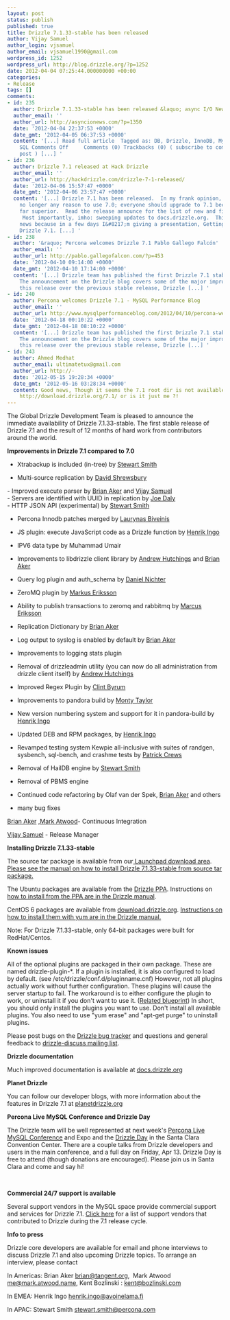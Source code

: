 ```yaml
---
layout: post
status: publish
published: true
title: Drizzle 7.1.33-stable has been released
author: Vijay Samuel
author_login: vjsamuel
author_email: vjsamuel1990@gmail.com
wordpress_id: 1252
wordpress_url: http://blog.drizzle.org/?p=1252
date: 2012-04-04 07:25:44.000000000 +00:00
categories:
- Release
tags: []
comments:
- id: 235
  author: Drizzle 7.1.33-stable has been released &laquo; async I/O News
  author_email: ''
  author_url: http://asyncionews.com/?p=1350
  date: '2012-04-04 22:37:53 +0000'
  date_gmt: '2012-04-05 06:37:53 +0000'
  content: '[...] Read full article  Tagged as: DB, Drizzle, InnoDB, MySQL, RDBMS,
    SQL Comments Off     Comments (0) Trackbacks (0) ( subscribe to comments on this
    post ) [...] '
- id: 236
  author: Drizzle 7.1 released at Hack Drizzle
  author_email: ''
  author_url: http://hackdrizzle.com/drizzle-7-1-released/
  date: '2012-04-06 15:57:47 +0000'
  date_gmt: '2012-04-06 23:57:47 +0000'
  content: '[...] Drizzle 7.1 has been released.  In my frank opinion, there&#8217;s
    no longer any reason to use 7.0; everyone should upgrade to 7.1 because it is
    far superior.  Read the release announce for the list of new and fixed things.
     Most importantly, imho: sweeping updates to docs.drizzle.org.  This is also good
    news because in a few days I&#8217;m giving a presentation, Getting Started with
    Drizzle 7.1. [...] '
- id: 238
  author: '&raquo; Percona welcomes Drizzle 7.1 Pablo Gallego Falcón'
  author_email: ''
  author_url: http://pablo.gallegofalcon.com/?p=453
  date: '2012-04-10 09:14:00 +0000'
  date_gmt: '2012-04-10 17:14:00 +0000'
  content: '[...] Drizzle team has published the first Drizzle 7.1 stable release.
    The announcement on the Drizzle blog covers some of the major improvements in
    this release over the previous stable release, Drizzle [...] '
- id: 240
  author: Percona welcomes Drizzle 7.1 - MySQL Performance Blog
  author_email: ''
  author_url: http://www.mysqlperformanceblog.com/2012/04/10/percona-welcomes-drizzle-7-1/
  date: '2012-04-18 00:10:22 +0000'
  date_gmt: '2012-04-18 08:10:22 +0000'
  content: '[...] Drizzle team has published the first Drizzle 7.1 stable release.
    The announcement on the Drizzle blog covers some of the major improvements in
    this release over the previous stable release, Drizzle [...] '
- id: 243
  author: Ahmed Medhat
  author_email: ultimatetux@gmail.com
  author_url: http://-
  date: '2012-05-15 19:28:34 +0000'
  date_gmt: '2012-05-16 03:28:34 +0000'
  content: Good news, Though it seems the 7.1 root dir is not available from within
    http://download.drizzle.org/7.1/ or is it just me ?!
---
```

The Global Drizzle Development Team is pleased to announce the immediate availability of Drizzle 7.1.33-stable. The first stable release of Drizzle 7.1 and the result of 12 months of hard work from contributors around the world.

<strong>Improvements in Drizzle 7.1 compared to 7.0</strong>

- Xtrabackup is included (in-tree) by <a href="http://flamingspork.com/" target="_blank">Stewart Smith</a>

- Multi-source replication by <a href="http://dshrewsbury.blogspot.in/" target="_blank">David Shrewsbury</a>
<div>- Improved execute parser by <a href="http://blog.krow.net/" target="_blank">Brian Aker</a> and <span style="color: #888888;"><a href="http://vjsamuel.wordpress.com/" target="_blank">Vijay Samuel</a> </span></div>
<div>- Servers are identified with UUID in replication by <span style="color: #888888;"><a href="http://www.8bitsofbytes.com/" target="_blank">Joe Daly</a></span></div>
- HTTP JSON API (experimental) by <a href="http://flamingspork.com/" target="_blank">Stewart Smith</a>

- Percona Innodb patches merged by <a href="http://www.percona.com/about-us/our-team/laurynas-biveinis/" target="_blank">Laurynas Biveinis</a>

- JS plugin: execute JavaScript code as a Drizzle function by <a href="http://openlife.cc/" target="_blank">Henrik Ingo</a>

- IPV6 data type by Muhammad Umair

- Improvements to libdrizzle client library by <a href="http://linuxjedi.co.uk/" target="_blank">Andrew Hutchings</a> and <a href="http://blog.krow.net/" target="_blank">Brian Aker</a>

- Query log plugin and auth_schema by <a href="http://hackdrizzle.com/" target="_blank">Daniel Nichter</a>

- ZeroMQ plugin by <a href="http://developian.blogspot.in/" target="_blank">Markus Eriksson</a>

- Ability to publish transactions to zeromq and rabbitmq by <a href="http://developian.blogspot.com/" target="_blank">Marcus Eriksson</a>

- Replication Dictionary by <a href="http://blog.krow.net/" target="_blank">Brian Aker</a>

- Log output to syslog is enabled by default by <a href="http://blog.krow.net/" target="_blank">Brian Aker</a>

- Improvements to logging stats plugin

- Removal of drizzleadmin utility (you can now do all administration from drizzle client itself) by <a href="http://www.linuxjedi.co.uk/" target="_blank">Andrew Hutchings</a>

- Improved Regex Plugin by <span style="color: #888888;"><a href="http://fewbar.com/" target="_blank">Clint Byrum</a></span>

- Improvements to pandora build by <a href="http://www.inaugust.com/" target="_blank">Monty Taylor</a>

- New version numbering system and support for it in pandora-build by <a href="http://openlife.cc/" target="_blank">Henrik Ingo</a>

- Updated DEB and RPM packages, by <a href="http://openlife.cc/" target="_blank">Henrik Ingo</a>

- Revamped testing system Kewpie all-inclusive with suites of randgen, sysbench, sql-bench, and crashme tests by <a href="http://www.wc220.com/" target="_blank">Patrick Crews</a>

- Removal of HailDB engine by <a href="http://flamingspork.com/" target="_blank">Stewart Smith</a>

- Removal of PBMS engine

- Continued code refactoring by Olaf van der Spek, <a href="http://blog.krow.net/" target="_blank">Brian Aker</a> and others

- many bug fixes

<a href="http://blog.krow.net/" target="_blank">Brian Aker</a> ,<a href="http://mark.atwood.name/" target="_blank">Mark Atwood</a>- Continuous Integration

<a href="http://vjsamuel.wordpress.com/" target="_blank">Vijay Samuel</a> - Release Manager

<strong>Installing Drizzle 7.1.33-stable</strong>

The source tar package is available from our<a href="https://launchpad.net/drizzle/+milestone/7.1.33"> Launchpad download area</a>.<strong> </strong><a href="http://docs.drizzle.org/installing/from_source.html" target="_blank">Please see the manual on how to install Drizzle 7.1.33-stable from source tar package.</a>

The Ubuntu packages are available from the <a href="https://launchpad.net/%7Edrizzle-developers/+archive/ppa" target="_blank">Drizzle PPA</a>. Instructions on <a href="http://docs.drizzle.org/installing/ubuntu.html" target="_blank">how to install from the PPA are in the Drizzle manual</a>.

CentOS 6 packages are available from <a href="http://download.drizzle.org/7.1/" target="_blank">download.drizzle.org</a>. <a href="http://docs.drizzle.org/installing/redhat.html" target="_blank">Instructions on how to install them with yum are in the Drizzle manual.</a>

Note: For Drizzle 7.1.33-stable, only 64-bit packages were built for RedHat/Centos.

<strong>Known issues</strong>

All of the optional plugins are packaged in their own package. These are named drizzle-plugin-*. If a plugin is installed, it is also configured to load by default. (see /etc/drizzle/conf.d/pluginname.cnf) However, not all plugins actually work without further configuration. These plugins will cause the server startup to fail. The workaround is to either configure the plugin to work, or uninstall it if you don't want to use it. (<a href="https://blueprints.launchpad.net/drizzle/+spec/plugin-standards" target="_blank">Related blueprint</a>) In short, you should only install the plugins you want to use. Don't install all available plugins. You also need to use "yum erase" and "apt-get purge" to uninstall plugins.
<div>

Please post bugs on the <a href="https://bugs.launchpad.net/drizzle" target="_blank">Drizzle bug tracker</a> and questions and general feedback to <a href="https://launchpad.net/%7Edrizzle-discuss/" target="_blank">drizzle-discuss mailing list</a>.

</div>
<strong>Drizzle documentation</strong>

Much improved documentation is available at <a href="http://docs.drizzle.org/" target="_blank">docs.drizzle.org</a>

<strong>Planet Drizzle</strong>

You can follow our developer blogs, with more information about the features in Drizzle 7.1 at <a href="http://planetdrizzle.org/" target="_blank">planetdrizzle.org</a>
<div>

<strong>Percona Live MySQL Conference and Drizzle Day</strong>

The Drizzle team will be well represented at next week's <a href="http://www.percona.com/live/mysql-conference-2012/" target="_blank">Percona Live MySQL Conference</a> and Expo and the <a href="http://www.drizzle.org/content/drizzle-day-fri-13-apr-2012-santa-clara" target="_blank">Drizzle Day</a> in the Santa Clara Convention Center. There are a couple talks from Drizzle developers and users in the main conference, and a full day on Friday, Apr 13. Drizzle Day is free to attend (though donations are encouraged). Please join us in Santa Clara and come and say hi!

&nbsp;

</div>
<div>

<strong>Commercial 24/7 support is available</strong>

Several support vendors in the MySQL space provide commercial support and services for Drizzle 7.1. <a href="http://www.drizzle.org/content/support-and-services" target="_blank">Click here</a> for a list of support vendors that contributed to Drizzle during the 7.1 release cycle.

</div>
<div>

<strong>Info to press</strong>

Drizzle core developers are available for email and phone interviews to discuss Drizzle 7.1 and also upcoming Drizzle topics. To arrange an interview, please contact

</div>
In Americas: Brian Aker <a href="mailto:brian@tangent.org%20" target="_blank">brian@tangent.org</a>,  Mark Atwood <a href="mailto:me@mark.atwood.name" target="_blank">me@mark.atwood.name</a>, Kent Bozlinski : <a href="mailto:kent@bozlinski.com" target="_blank">kent@bozlinski.com</a>

In EMEA: Henrik Ingo <a href="mailto:henrik.ingo@avoinelama.fi" target="_blank">henrik.ingo@avoinelama.fi</a>
<div>In APAC: Stewart Smith <a href="mailto:stewart.smith@percona.com" target="_blank">stewart.smith@percona.com</a></div>
&nbsp;

